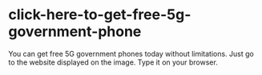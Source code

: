 # click-here-to-get-free-5g-government-phone
You can get free 5G government phones today without limitations. Just go to the website displayed on the image. Type it on your browser.
